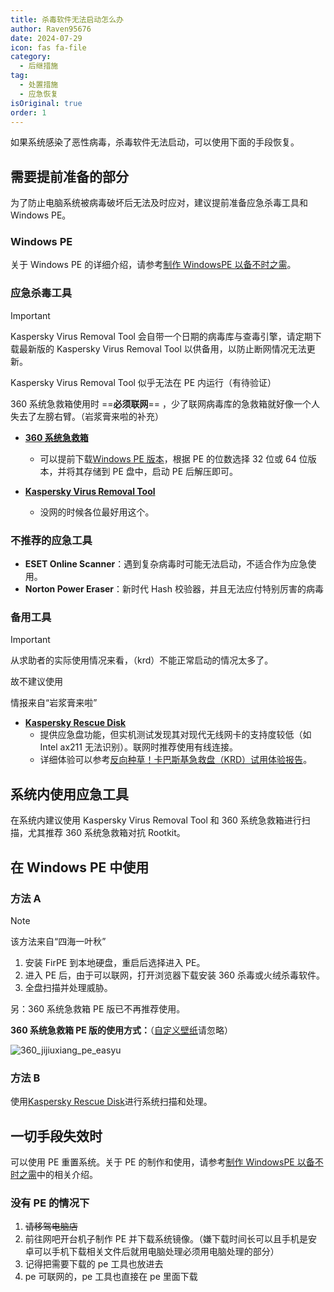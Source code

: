 ```yaml
---
title: 杀毒软件无法启动怎么办
author: Raven95676
date: 2024-07-29
icon: fas fa-file
category:
  - 后继措施
tag:
  - 处置措施
  - 应急恢复
isOriginal: true
order: 1
---
```


如果系统感染了恶性病毒，杀毒软件无法启动，可以使用下面的手段恢复。

## 需要提前准备的部分

为了防止电脑系统被病毒破坏后无法及时应对，建议提前准备应急杀毒工具和 Windows PE。

### Windows PE

关于 Windows PE 的详细介绍，请参考[制作 WindowsPE 以备不时之需](https://faq.ravenote.top/prevention/basic/4_why_windows_pe.html)。

### 应急杀毒工具

> [!important]
> Kaspersky Virus Removal Tool 会自带一个日期的病毒库与查毒引擎，请定期下载最新版的 Kaspersky Virus Removal Tool 以供备用，以防止断网情况无法更新。
>
> Kaspersky Virus Removal Tool 似乎无法在 PE 内运行（有待验证）
>
> 360 系统急救箱使用时 ==**必须联网**== ，少了联网病毒库的急救箱就好像一个人失去了左膀右臂。（岩浆膏来啦的补充）

- **[360 系统急救箱](https://weishi.360.cn/jijiuxiang/)**

  - 可以提前下载[Windows PE 版本](https://weishi.360.cn/jijiuxiang/guide.html)，根据 PE 的位数选择 32 位或 64 位版本，并将其存储到 PE 盘中，启动 PE 后解压即可。

- **[Kaspersky Virus Removal Tool](https://www.kaspersky.com/downloads/free-virus-removal-tool)**
  - 没网的时候各位最好用这个。

### 不推荐的应急工具

- **ESET Online Scanner**：遇到复杂病毒时可能无法启动，不适合作为应急使用。
- **Norton Power Eraser**：新时代 Hash 校验器，并且无法应付特别厉害的病毒

### 备用工具

> [!important]
> 从求助者的实际使用情况来看，（krd）不能正常启动的情况太多了。
>
> 故不建议使用
>
> 情报来自“岩浆膏来啦”

- **[Kaspersky Rescue Disk](https://www.kaspersky.com.cn/downloads/thank-you/free-rescue-disk)**
  - 提供应急盘功能，但实机测试发现其对现代无线网卡的支持度较低（如 Intel ax211 无法识别）。联网时推荐使用有线连接。
  - 详细体验可以参考[反向种草！卡巴斯基急救盘（KRD）试用体验报告](https://post.smzdm.com/p/a5dxn0g8/)。

## 系统内使用应急工具

在系统内建议使用 Kaspersky Virus Removal Tool 和 360 系统急救箱进行扫描，尤其推荐 360 系统急救箱对抗 Rootkit。

## 在 Windows PE 中使用

### 方法 A <Badge text="推荐" type="tip" />

> [!note]
> 该方法来自“四海一叶秋”

1. 安装 FirPE 到本地硬盘，重启后选择进入 PE。
2. 进入 PE 后，由于可以联网，打开浏览器下载安装 360 杀毒或火绒杀毒软件。
3. 全盘扫描并处理威胁。

另：360 系统急救箱 PE 版已不再推荐使用。

**360 系统急救箱 PE 版的使用方式：**（[自定义壁纸](https://www.pixiv.net/artworks/112139971)请忽略）

![360_jijiuxiang_pe_easyu](https://pic.imgdb.cn/item/66b706b0d9c307b7e986d0a9.gif)

### 方法 B

使用[Kaspersky Rescue Disk](https://www.kaspersky.com.cn/downloads/thank-you/free-rescue-disk)进行系统扫描和处理。

## 一切手段失效时

可以使用 PE 重置系统。关于 PE 的制作和使用，请参考[制作 WindowsPE 以备不时之需](https://faq.ravenote.top/prevention/basic/4_why_windows_pe.html)中的相关介绍。

### 没有 PE 的情况下

1. ~~请移驾电脑店~~
2. 前往网吧开台机子制作 PE 并下载系统镜像。（嫌下载时间长可以且手机是安卓可以手机下载相关文件后就用电脑处理必须用电脑处理的部分）
3. 记得把需要下载的 pe 工具也放进去
4. pe 可联网的，pe 工具也直接在 pe 里面下载
